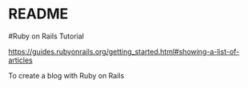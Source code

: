 # README

#Ruby on Rails Tutorial

https://guides.rubyonrails.org/getting_started.html#showing-a-list-of-articles

To create a blog with Ruby on Rails
